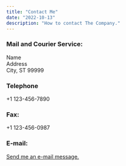 ```yaml
---
title: "Contact Me"
date: "2022-10-13"
description: "How to contact The Company."
---
```


### Mail and Courier Service:
Name   
Address   
City, ST 99999

### Telephone
+1 123-456-7890

### Fax:
+1 123-456-0987

### E-mail:
[Send me an e-mail message.](mailto:info@example.com)
